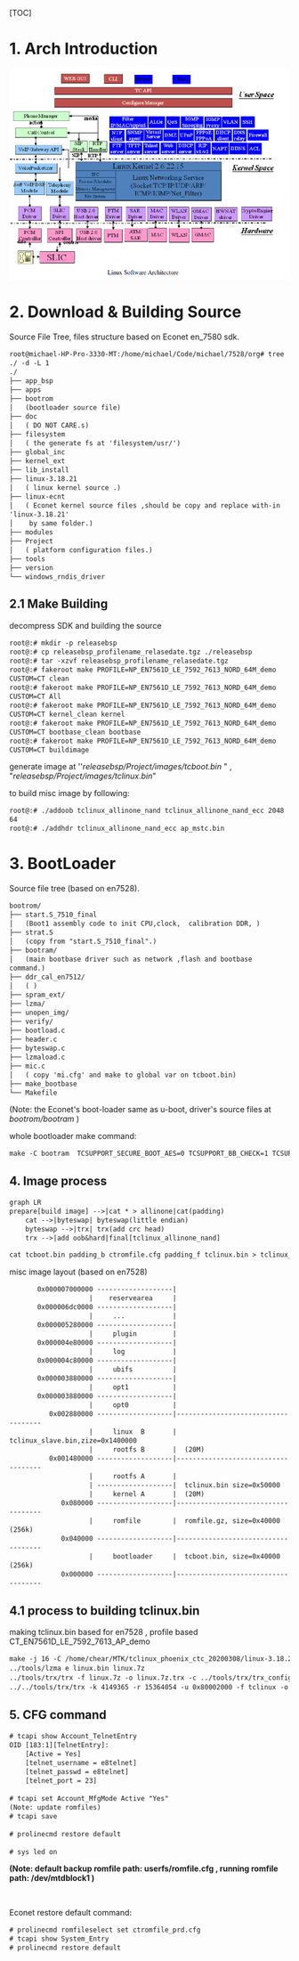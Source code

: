 [TOC]

# 	1.  Arch Introduction

![econet_arch](img/econet_arch.bmp)



# 2. Download & Building Source

Source File Tree, files structure based on Econet en_7580 sdk.

```shell
root@michael-HP-Pro-3330-MT:/home/michael/Code/michael/7528/org# tree ./ -d -L 1
./
├── app_bsp
├── apps
├── bootrom
│	(bootloader source file)
├── doc
│	( DO NOT CARE.s)
├── filesystem
│	( the generate fs at 'filesystem/usr/')
├── global_inc
├── kernel_ext
├── lib_install
├── linux-3.18.21
│	( linux kernel source .)
├── linux-ecnt
│	( Econet kernel source files ,should be copy and replace with-in 'linux-3.18.21' 
│	 by same folder.)
├── modules
├── Project
│	( platform configuration files.)
├── tools
├── version
└── windows_rndis_driver
```



## 2.1 Make Building

decompress SDK and building the source

```shell
root@:# mkdir -p releasebsp
root@:# cp releasebsp_profilename_relasedate.tgz ./releasebsp
root@:# tar -xzvf releasebsp_profilename_relasedate.tgz
root@:# fakeroot make PROFILE=NP_EN7561D_LE_7592_7613_NORD_64M_demo CUSTOM=CT clean 
root@:# fakeroot make PROFILE=NP_EN7561D_LE_7592_7613_NORD_64M_demo CUSTOM=CT All
root@:# fakeroot make PROFILE=NP_EN7561D_LE_7592_7613_NORD_64M_demo CUSTOM=CT kernel_clean kernel
root@:# fakeroot make PROFILE=NP_EN7561D_LE_7592_7613_NORD_64M_demo CUSTOM=CT bootbase_clean bootbase
root@:# fakeroot make PROFILE=NP_EN7561D_LE_7592_7613_NORD_64M_demo CUSTOM=CT buildimage
```

generate image at  ''*releasebsp/Project/images/tcboot.bin* " , "*releasebsp/Project/images/tclinux.bin*"

to build misc image by following:

```shell
root@:# ./addoob tclinux_allinone_nand tclinux_allinone_nand_ecc 2048 64
root@:# ./addhdr tclinux_allinone_nand_ecc ap_mstc.bin
```



# 3. BootLoader

Source file tree (based  on en7528). 

```shell
bootrom/
├── start.S_7510_final 
│	(Boot1 assembly code to init CPU,clock,  calibration DDR, )
├── strat.S
│	(copy from "start.S_7510_final".)
├── bootram/
│	(main bootbase driver such as network ,flash and bootbase command.)
├── ddr_cal_en7512/
│	( )	
├── spram_ext/	
├── lzma/
├── unopen_img/
├── verify/
├── bootload.c
├── header.c
├── byteswap.c
├── lzmaload.c
├── mic.c
│	( copy 'mi.cfg' and make to global var on tcboot.bin)
├── make_bootbase
└── Makefile
```

(Note: the Econet's boot-loader same as u-boot, driver's source files at  *bootrom/bootram* )

whole bootloader make command:

```Makefile
make -C bootram  TCSUPPORT_SECURE_BOOT_AES=0 TCSUPPORT_BB_CHECK=1 TCSUPPORT_BB_FIX_UNOPEN=1 TCSUPPORT_SPI_CONTROLLER_ECC=1 TCSUPPORT_SPI_NAND_FLASH_ECC_DMA=1 TCSUPPORT_MIPS_1004K=1 L2CACHE_LOCK_CODE=1 TC3262=1 SIS_DDR_PHY=1 RT63365=1 MT75XX_REDUCE_SIZE=1 TCSUPPORT_CPU_EN7528=1 MT75XX_REDUCE_SIZE=1 TCSUPPORT_CPU_EN7512=1 64M=1 TR068_LED=1 TCSUPPORT_FREE_BOOTBASE=1 CONFIG_DUAL_IMAGE=1 TCSUPPORT_BB_256KB=1 MT75XX_NAND=1 EN7512_NAND=1 TCSUPPORT_10G_FPGA_DDR4=1 SPI_NAND_FLASH_DEBUG=1 SPI_CONTROLLER_DEBUG=0 SPI_ECC_DEBUG=0 SPI_NFI_DEBUG=0 BOOT_LZMA_SUPPORT=1

```



## 4. Image process

```mermaid
graph LR
prepare[build image] -->|cat * > allinone|cat(padding)
	cat -->|byteswap| byteswap(little endian)
	byteswap -->|trx| trx(add crc head)
    trx -->|add oob&hard|final[tclinux_allinone_nand]
```

```Makefile
cat tcboot.bin padding_b ctromfile.cfg padding_f tclinux.bin > tclinux_allinone
```

misc image layout (based on en7528)

```shell
       0x000007000000 -------------------|
                    |    reservearea     |
       0x000006dc0000 -------------------|
                    |     ...            |
       0x000005280000 -------------------|
                    |     plugin         |
       0x000004e80000 -------------------|
                    |     log            |
       0x000004c80000 -------------------|
                    |     ubifs          |
       0x000003880000 -------------------|
                    |     opt1           |
       0x000003880000 -------------------|
                    |     opt0           |
          0x002880000 -------------------|------------------------------------
                    |     linux  B       |	tclinux_slave.bin,zize=0x1400000
                    |     rootfs B       |  (20M)
          0x001480000 -------------------|------------------------------------
                    |     rootfs A       |                      
           			| -------------------|  tclinux.bin size=0x50000
                    |     kernel A       |  (20M)
             0x080000 -------------------|------------------------------------
                    |     romfile        |  romfile.gz, size=0x40000 (256k)
             0x040000 -------------------|------------------------------------
                    |     bootloader     |	tcboot.bin, size=0x40000 (256k)
             0x000000 -------------------|------------------------------------
```



## 4.1 process to building tclinux.bin

making tclinux.bin based for en7528 , profile based CT_EN7561D_LE_7592_7613_AP_demo

```Makefile
make -j 16 -C /home/chear/MTK/tclinux_phoenix_ctc_20200308/linux-3.18.21 linux.7z
../tools/lzma e linux.bin linux.7z
../tools/trx/trx -f linux.7z -o linux.7z.trx -c ../tools/trx/trx_config
../../tools/trx/trx -k 4149365 -r 15364054 -u 0x80002000 -f tclinux -o tclinux.bin -c ../../tools/trx/trx_config
```



## 5. CFG command

```shell
# tcapi show Account_TelnetEntry
OID [183:1][TelnetEntry]:
	[Active = Yes]
	[telnet_username = e8telnet]
	[telnet_passwd = e8telnet]
	[telnet_port = 23]

# tcapi set Account_MfgMode Active "Yes"
(Note: update romfiles)
# tcapi save

# prolinecmd restore default

# sys led on
```

**(Note:  default backup romfile path: userfs/romfile.cfg , running romfile path: /dev/mtdblock1 )**

​	





Econet restore default command:

```shell
# prolinecmd romfileselect set ctromfile_prd.cfg
# tcapi show System_Entry 
# prolinecmd restore default
```

